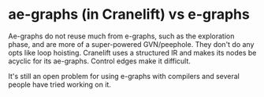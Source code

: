 # ae-graphs (in Cranelift) vs e-graphs

Ae-graphs do not reuse much from e-graphs, such as the exploration phase, and
are more of a super-powered GVN/peephole. They don't do any opts like loop
hoisting. Cranelift uses a structured IR and makes its nodes be acyclic for its
ae-graphs. Control edges make it difficult.

It's still an open problem for using e-graphs with compilers and several people
have tried working on it.
